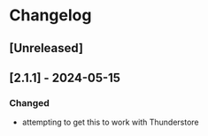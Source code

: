 # Changelog

## [Unreleased]

## [2.1.1] - 2024-05-15
### Changed
- attempting to get this to work with Thunderstore